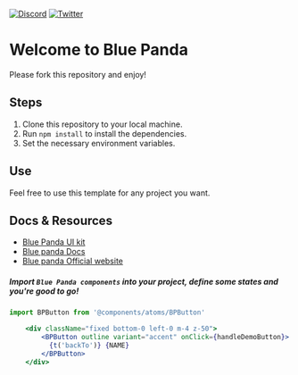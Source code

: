 <link href="https://cdn.jsdelivr.net/npm/prismjs/themes/prism.css" rel="stylesheet" />

  [![Discord](https://img.shields.io/badge/-Discord-7289DA?style=flat-square&logo=discord&logoColor=white)](https://discord.gg/tdFxtnD77j)
  [![Twitter](https://img.shields.io/badge/-Twitter-1DA1F2?style=flat-square&logo=twitter&logoColor=white)](https://twitter.com/bluepanda_dev)
  
# Welcome to Blue Panda

Please fork this repository and enjoy!

## Steps

1. Clone this repository to your local machine.
2. Run `npm install` to install the dependencies.
3. Set the necessary environment variables.

## Use

Feel free to use this template for any project you want.

## Docs & Resources

- [Blue Panda UI kit](https://ui-kit.blue-panda.dev/?path=/docs/example-introduction--docs)
- [Blue panda Docs](https://docu.blue-panda.dev/)
- [Blue panda Official website](https://blue-panda.dev/)

##### Import `Blue Panda components` into your project, define some states and you're good to go!
```jsx
import BPButton from '@components/atoms/BPButton'

    <div className="fixed bottom-0 left-0 m-4 z-50">
        <BPButton outline variant="accent" onClick={handleDemoButton}>
          {t('backTo')} {NAME}
        </BPButton>
    </div>




